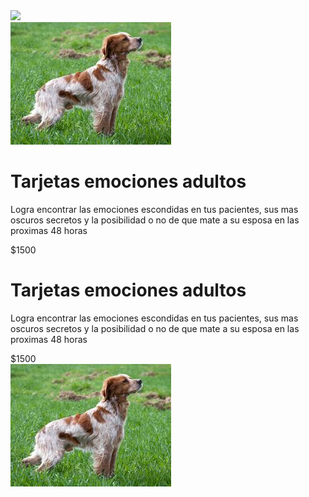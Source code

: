 

<div class="center">
    <img src="https://instagram.faep4-1.fna.fbcdn.net/v/t51.2885-19/s320x320/103625243_725817748227458_4394321882451694663_n.jpg?_nc_ht=instagram.faep4-1.fna.fbcdn.net&_nc_ohc=VuSwou6KSwwAX83TDvd&oh=5eca09218e35d6b5c50b421ee1017fba&oe=5F59CCA3">
</div>

<div class="materiales">
    <div class="material">
        <img src="descarga.jpeg">
        <div>
            <h1>Tarjetas emociones adultos</h1>
            <p>Logra encontrar las emociones escondidas en tus pacientes, sus mas oscuros secretos y la posibilidad o no de que mate a su esposa en las proximas 48 horas</p>
            <div class="center">
                <div class="precio">$1500</div> 
            </div>
        </div>
    </div>
    <div class="material inverso">
        <div>
            <h1>Tarjetas emociones adultos</h1>
            <p>Logra encontrar las emociones escondidas en tus pacientes, sus mas oscuros secretos y la posibilidad o no de que mate a su esposa en las proximas 48 horas</p>
            <div class="center">
              <div class="precio">$1500</div> 
            </div>
        </div>
        <img src="descarga.jpeg">
    </div>

</div>


